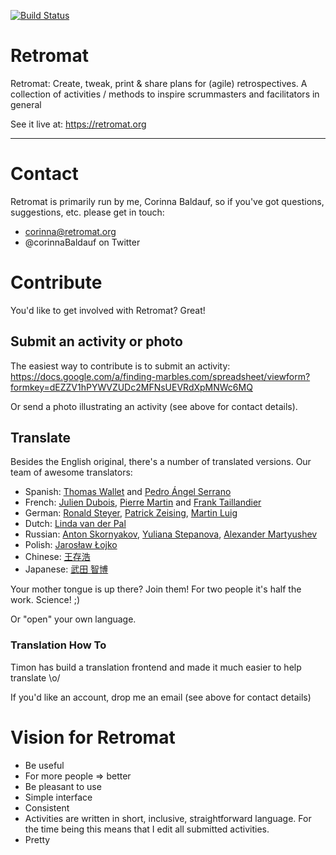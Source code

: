 [![Build Status](https://travis-ci.org/findingmarbles/Retromat.svg?branch=master)](https://travis-ci.org/findingmarbles/Retromat)

Retromat
========

Retromat: Create, tweak, print & share plans for (agile) retrospectives.
            A collection of activities / methods to inspire scrummasters
            and facilitators in general

See it live at:
https://retromat.org

---

# Contact

Retromat is primarily run by me, Corinna Baldauf, so if you've got questions, suggestions,
etc. please get in touch:

* corinna@retromat.org
* @corinnaBaldauf on Twitter

# Contribute

You'd like to get involved with Retromat? Great!

## Submit an activity or photo

The easiest way to contribute is to submit an activity:
https://docs.google.com/a/finding-marbles.com/spreadsheet/viewform?formkey=dEZZV1hPYWVZUDc2MFNsUEVRdXpMNWc6MQ

Or send a photo illustrating an activity (see above for contact details).

## Translate

Besides the English original, there's a number of translated versions.
Our team of awesome translators:

* Spanish: [Thomas Wallet](http://www.elproximopaso.net/) and [Pedro Ángel Serrano](https://twitter.com/pedroserranot)
* French: [Julien Dubois](http://juliendubois.fr/), [Pierre Martin](https://twitter.com/pierremartin) and [Frank Taillandier](http://frank.taillandier.me/)
* German: [Ronald Steyer](https://aboutronaldblog.wordpress.com/), [Patrick Zeising](https://twitter.com/peezett), [Martin Luig](https://twitter.com/LeanLuig)
* Dutch: [Linda van der Pal](https://twitter.com/DuchessFounder)
* Russian: [Anton Skornyakov](http://skornyakov.info/), [Yuliana Stepanova](https://twitter.com/Yuliana_Step), [Alexander Martyushev](http://onagile.ru/team/alex-martyushev/)
* Polish: [Jarosław Łojko](https://www.linkedin.com/in/jaroslawlojko/)
* Chinese: [王存浩](https://cunhaowang.github.io/js/)
* Japanese: [武田 智博](https://scrum-cjgg.com/)

Your mother tongue is up there? Join them! For two people it's half the work. Science! ;)

Or "open" your own language.

### Translation How To

Timon has build a translation frontend and made it much easier to help translate \o/

If you'd like an account, drop me an email (see above for contact details)

# Vision for Retromat

* Be useful
 * For more people => better
* Be pleasant to use
 * Simple interface
 * Consistent
 * Activities are written in short, inclusive, straightforward language. For the time being this means that I edit all submitted activities.
 * Pretty
